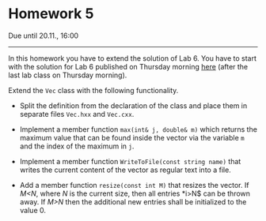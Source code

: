 # Homework 5

Due until 20.11., 16:00

---

In this homework you have to extend the solution of Lab 6. You have to start with the solution for Lab 6 published on Thursday morning [here](http://github.com/TP1-HHU/lab6) (after the last lab class on Thursday morning).

Extend the `Vec` class with the following functionality.

* Split the definition from the declaration of the class and
  place them in separate files `Vec.hxx` and `Vec.cxx`.

* Implement a member function `max(int& j, double& m)` which
returns the maximum value that can be found inside the vector
via the variable `m` and the index of the maximum in `j`.

* Implement a member function `WriteToFile(const string name)` that writes the current content of the vector as regular text into a
file.

* Add a member function `resize(const int M)` that resizes the
vector. If *M<N*, where *N* is the current size, then all entries
*i>N$ can be thrown away. If *M>N* then the additional new entries
shall be initialized to the value 0.
